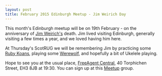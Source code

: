 ```yaml
---
layout: post
title: February 2015 Edinburgh Meetup - Jim Weirich Day
---
```


This month's Edinburgh meetup will be on 19th February - on the anniversary of [Jim Weirich's](http://en.wikipedia.org/wiki/Jim_Weirich) death. Jim lived visiting Edinburgh, generally visiting a few times a year, and we loved having him here.

At Thursday's ScotRUG we will be remembering Jim by practicing some [Ruby Koans](http://rubykoans.com), playing some [Werewolf](http://www.werewolves.com/werewolf-game/), and hopefully a bit of Ukelele playing.

Hope to see you at the usual place, [FreeAgent Central](https://goo.gl/maps/31Sgj), 40 Torphichen Street, EH3 8JB at 19:30. You can sign up at this [Meetup](http://www.meetup.com/meetup-group-Xwgucjde/) group.

